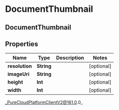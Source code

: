 # DocumentThumbnail

## DocumentThumbnail

## Properties

|Name | Type | Description | Notes|
|------------ | ------------- | ------------- | -------------|
| **resolution** | **String** |  | [optional] |
| **imageUri** | **String** |  | [optional] |
| **height** | **Int** |  | [optional] |
| **width** | **Int** |  | [optional] |



_PureCloudPlatformClientV2@161.0.0_
